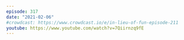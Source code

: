 ```yaml
---
episode: 317
date: "2021-02-06"
#crowdcast: https://www.crowdcast.io/e/in-lieu-of-fun-episode-211
youtube: https://www.youtube.com/watch?v=7Qiirnzq9fE
---
```

